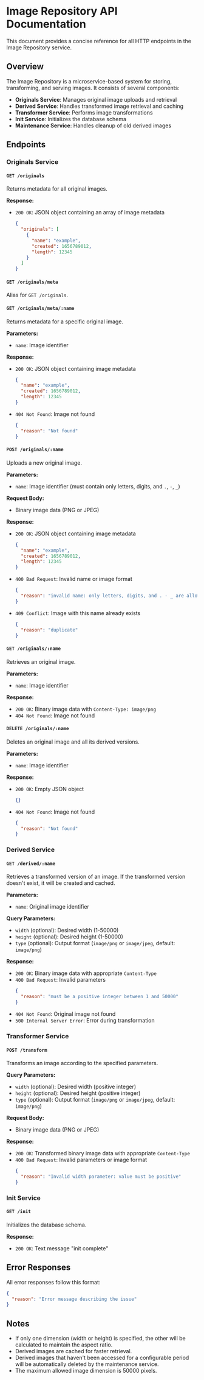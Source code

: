 # Image Repository API Documentation

This document provides a concise reference for all HTTP endpoints in the Image Repository service.

## Overview

The Image Repository is a microservice-based system for storing, transforming, and serving images. It consists of several components:

- **Originals Service**: Manages original image uploads and retrieval
- **Derived Service**: Handles transformed image retrieval and caching
- **Transformer Service**: Performs image transformations
- **Init Service**: Initializes the database schema
- **Maintenance Service**: Handles cleanup of old derived images

## Endpoints

### Originals Service

#### `GET /originals`

Returns metadata for all original images.

**Response:**
- `200 OK`: JSON object containing an array of image metadata
  ```json
  {
    "originals": [
      {
        "name": "example",
        "created": 1656789012,
        "length": 12345
      }
    ]
  }
  ```

#### `GET /originals/meta`

Alias for `GET /originals`.

#### `GET /originals/meta/:name`

Returns metadata for a specific original image.

**Parameters:**
- `name`: Image identifier

**Response:**
- `200 OK`: JSON object containing image metadata
  ```json
  {
    "name": "example",
    "created": 1656789012,
    "length": 12345
  }
  ```
- `404 Not Found`: Image not found
  ```json
  {
    "reason": "Not found"
  }
  ```

#### `POST /originals/:name`

Uploads a new original image.

**Parameters:**
- `name`: Image identifier (must contain only letters, digits, and `.`, `-`, `_`)

**Request Body:**
- Binary image data (PNG or JPEG)

**Response:**
- `200 OK`: JSON object containing image metadata
  ```json
  {
    "name": "example",
    "created": 1656789012,
    "length": 12345
  }
  ```
- `400 Bad Request`: Invalid name or image format
  ```json
  {
    "reason": "invalid name: only letters, digits, and . - _ are allowed"
  }
  ```
- `409 Conflict`: Image with this name already exists
  ```json
  {
    "reason": "duplicate"
  }
  ```

#### `GET /originals/:name`

Retrieves an original image.

**Parameters:**
- `name`: Image identifier

**Response:**
- `200 OK`: Binary image data with `Content-Type: image/png`
- `404 Not Found`: Image not found

#### `DELETE /originals/:name`

Deletes an original image and all its derived versions.

**Parameters:**
- `name`: Image identifier

**Response:**
- `200 OK`: Empty JSON object
  ```json
  {}
  ```
- `404 Not Found`: Image not found
  ```json
  {
    "reason": "Not found"
  }
  ```

### Derived Service

#### `GET /derived/:name`

Retrieves a transformed version of an image. If the transformed version doesn't exist, it will be created and cached.

**Parameters:**
- `name`: Original image identifier

**Query Parameters:**
- `width` (optional): Desired width (1-50000)
- `height` (optional): Desired height (1-50000)
- `type` (optional): Output format (`image/png` or `image/jpeg`, default: `image/png`)

**Response:**
- `200 OK`: Binary image data with appropriate `Content-Type`
- `400 Bad Request`: Invalid parameters
  ```json
  {
    "reason": "must be a positive integer between 1 and 50000"
  }
  ```
- `404 Not Found`: Original image not found
- `500 Internal Server Error`: Error during transformation

### Transformer Service

#### `POST /transform`

Transforms an image according to the specified parameters.

**Query Parameters:**
- `width` (optional): Desired width (positive integer)
- `height` (optional): Desired height (positive integer)
- `type` (optional): Output format (`image/png` or `image/jpeg`, default: `image/png`)

**Request Body:**
- Binary image data (PNG or JPEG)

**Response:**
- `200 OK`: Transformed binary image data with appropriate `Content-Type`
- `400 Bad Request`: Invalid parameters or image format
  ```json
  {
    "reason": "Invalid width parameter: value must be positive"
  }
  ```

### Init Service

#### `GET /init`

Initializes the database schema.

**Response:**
- `200 OK`: Text message "init complete"

## Error Responses

All error responses follow this format:
```json
{
  "reason": "Error message describing the issue"
}
```

## Notes

- If only one dimension (width or height) is specified, the other will be calculated to maintain the aspect ratio.
- Derived images are cached for faster retrieval.
- Derived images that haven't been accessed for a configurable period will be automatically deleted by the maintenance service.
- The maximum allowed image dimension is 50000 pixels.